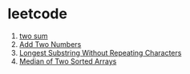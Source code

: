# leetcode

1. [two sum](https://github.com/lf7817/leetcode/issues/1)
2. [Add Two Numbers](https://github.com/lf7817/leetcode/issues/2)
2. [Longest Substring Without Repeating Characters](https://github.com/lf7817/leetcode/issues/3)
2. [Median of Two Sorted Arrays](https://github.com/lf7817/leetcode/issues/4)
